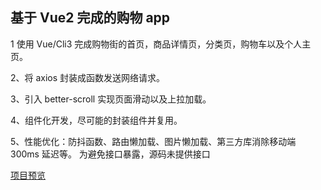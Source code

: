 ## 基于 Vue2 完成的购物 app

1 使用 Vue/Cli3 完成购物街的首页，商品详情页，分类页，购物车以及个人主页。

2、将 axios 封装成函数发送网络请求。

3、引入 better-scroll 实现页面滑动以及上拉加载。

4、组件化开发，尽可能的封装组件并复用。

5、性能优化：防抖函数、路由懒加载、图片懒加载、第三方库消除移动端 300ms 延迟等。
为避免接口暴露，源码未提供接口

[项目预览](http://heng678.gitee.io/vue-mall)
